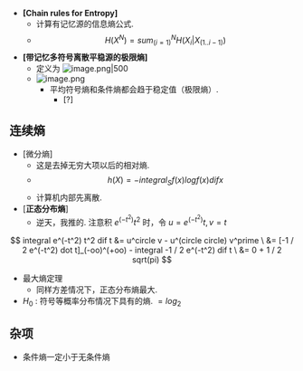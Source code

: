 - **[Chain rules for Entropy]**
    - 计算有记忆源的信息熵公式.
    - $$H(X^N) = sum_(i = 1)^N H(X_i | X_(1..i - 1))$$
- **[带记忆多符号离散平稳源的极限熵]**
    - 定义为 ![image.png|500](https://how-to-1258460161.cos.ap-shanghai.myqcloud.com/how-to/20241122170613.webp)
    - ![image.png](https://how-to-1258460161.cos.ap-shanghai.myqcloud.com/how-to/20241122170649.webp)
        - 平均符号熵和条件熵都会趋于稳定值（极限熵）.
            - [?]
 
## 连续熵

 - [微分熵] 
    - 这是去掉无穷大项以后的相对熵.
     - $$h(X) = - integral_S f(x) log f(x) dif x$$
    - 计算机内部先离散.
- [**正态分布熵**]
    - 逆天，我推的. 注意积 $e^(-t^2)t^2$ 时，令 $u = e^(-t^2)t, v = t$

$$
integral e^(-t^2) t^2 dif t &= u^circle v - u^(circle circle) v^prime \
&= [-1 / 2 e^(-t^2) dot t]_(-oo)^(+oo) - integral -1 / 2 e^(-t^2) dif t \
&= 0 + 1 / 2 sqrt(pi)
$$

- 最大熵定理
    - 同样方差情况下，正态分布熵最大.
- $H_0$ : 符号等概率分布情况下具有的熵. $= log_2$

## 杂项

- 条件熵一定小于无条件熵
